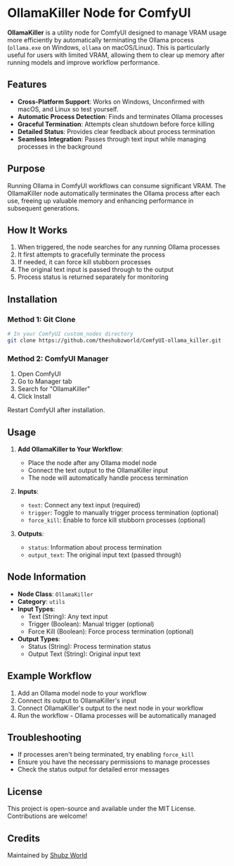 
# OllamaKiller Node for ComfyUI

**OllamaKiller** is a utility node for ComfyUI designed to manage VRAM usage more efficiently by automatically terminating the Ollama process (`ollama.exe` on Windows, `ollama` on macOS/Linux). This is particularly useful for users with limited VRAM, allowing them to clear up memory after running models and improve workflow performance.

## Features

- **Cross-Platform Support**: Works on Windows, Unconfirmed with macOS, and Linux so test yourself.
- **Automatic Process Detection**: Finds and terminates Ollama processes
- **Graceful Termination**: Attempts clean shutdown before force killing
- **Detailed Status**: Provides clear feedback about process termination
- **Seamless Integration**: Passes through text input while managing processes in the background

## Purpose

Running Ollama in ComfyUI workflows can consume significant VRAM. The OllamaKiller node automatically terminates the Ollama process after each use, freeing up valuable memory and enhancing performance in subsequent generations.

## How It Works

1. When triggered, the node searches for any running Ollama processes
2. It first attempts to gracefully terminate the process
3. If needed, it can force kill stubborn processes
4. The original text input is passed through to the output
5. Process status is returned separately for monitoring

## Installation

### Method 1: Git Clone
```bash
# In your ComfyUI custom_nodes directory
git clone https://github.com/theshubzworld/ComfyUI-ollama_killer.git
```

### Method 2: ComfyUI Manager
1. Open ComfyUI
2. Go to Manager tab
3. Search for "OllamaKiller"
4. Click Install

Restart ComfyUI after installation.

## Usage

1. **Add OllamaKiller to Your Workflow**:
   - Place the node after any Ollama model node
   - Connect the text output to the OllamaKiller input
   - The node will automatically handle process termination

2. **Inputs**:
   - `text`: Connect any text input (required)
   - `trigger`: Toggle to manually trigger process termination (optional)
   - `force_kill`: Enable to force kill stubborn processes (optional)

3. **Outputs**:
   - `status`: Information about process termination
   - `output_text`: The original input text (passed through)

## Node Information

- **Node Class**: `OllamaKiller`
- **Category**: `utils`
- **Input Types**:
  - Text (String): Any text input
  - Trigger (Boolean): Manual trigger (optional)
  - Force Kill (Boolean): Force process termination (optional)
- **Output Types**:
  - Status (String): Process termination status
  - Output Text (String): Original input text

## Example Workflow

1. Add an Ollama model node to your workflow
2. Connect its output to OllamaKiller's input
3. Connect OllamaKiller's output to the next node in your workflow
4. Run the workflow - Ollama processes will be automatically managed

## Troubleshooting

- If processes aren't being terminated, try enabling `force_kill`
- Ensure you have the necessary permissions to manage processes
- Check the status output for detailed error messages

## License

This project is open-source and available under the MIT License. Contributions are welcome!

## Credits

Maintained by [Shubz World](https://github.com/theshubzworld)
